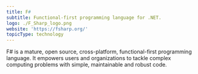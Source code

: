```yaml
---
title: F#
subtitle: Functional-first programming language for .NET.
logo: ./F_Sharp_logo.png
website: 'https://fsharp.org/'
topicType: technology
---
```


F# is a mature, open source, cross-platform, functional-first programming language. It empowers users and organizations to tackle complex computing problems with simple, maintainable and robust code.

